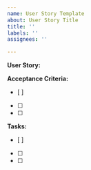 ```yaml
---
name: User Story Template
about: User Story Title
title: ''
labels: ''
assignees: ''

---
```


**User Story:**


**Acceptance Criteria:**
- [ ]
- [ ]
- [ ]

**Tasks:**
- [ ]
- [ ]
- [ ]
